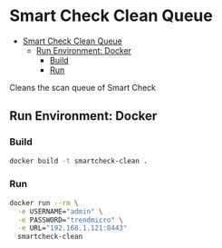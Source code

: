# Smart Check Clean Queue

- [Smart Check Clean Queue](#smart-check-clean-queue)
  - [Run Environment: Docker](#run-environment-docker)
    - [Build](#build)
    - [Run](#run)

Cleans the scan queue of Smart Check

## Run Environment: Docker

### Build

```sh
docker build -t smartcheck-clean .
```

### Run

```sh
docker run --rm \
  -e USERNAME="admin" \
  -e PASSWORD="trendmicro" \
  -e URL="192.168.1.121:8443"
  smartcheck-clean
```
